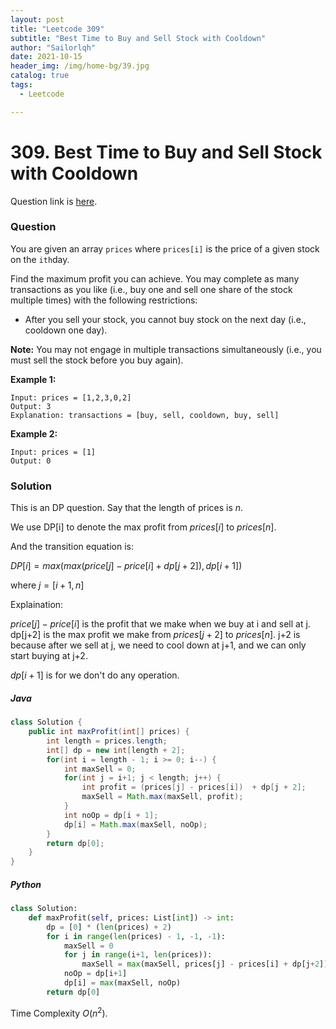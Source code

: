 ```yaml
---
layout: post
title: "Leetcode 309"
subtitle: "Best Time to Buy and Sell Stock with Cooldown"
author: "Sailorlqh"
date: 2021-10-15
header_img: /img/home-bg/39.jpg
catalog: true
tags:
  - Leetcode

---
```


# 309. Best Time to Buy and Sell Stock with Cooldown

Question link is [here](https://leetcode.com/problems/best-time-to-buy-and-sell-stock-with-cooldown/).

### Question

You are given an array `prices` where `prices[i]` is the price of a given stock on the `ith`day.

Find the maximum profit you can achieve. You may complete as many transactions as you like (i.e., buy one and sell one share of the stock multiple times) with the following restrictions:

- After you sell your stock, you cannot buy stock on the next day (i.e., cooldown one day).

**Note:** You may not engage in multiple transactions simultaneously (i.e., you must sell the stock before you buy again).

 

**Example 1:**

```
Input: prices = [1,2,3,0,2]
Output: 3
Explanation: transactions = [buy, sell, cooldown, buy, sell]
```

**Example 2:**

```
Input: prices = [1]
Output: 0
```

### Solution

This is an DP question. Say that the length of prices is $n$.

We use DP[i] to denote the max profit from $prices[i]$ to $prices[n]$.

And the transition equation is:

$DP[i] = max(max(price[j] - price[i] + dp[j+2]), dp[i+1])$

where $j = [i+1, n]$

Explaination:

$price[j] - price[i]$ is the profit that we make when we buy at i and sell at j. dp[j+2] is the max profit we make from  $prices[j+2]$ to $prices[n]$. j+2 is because after we sell at j, we need to cool down at j+1, and we can only start buying at j+2. 

$dp[i+1]$ is for we don't do any operation.

##### Java

```java
class Solution {
    public int maxProfit(int[] prices) {
        int length = prices.length;
        int[] dp = new int[length + 2];
        for(int i = length - 1; i >= 0; i--) {
            int maxSell = 0;
            for(int j = i+1; j < length; j++) {
                int profit = (prices[j] - prices[i])  + dp[j + 2];
                maxSell = Math.max(maxSell, profit);
            }
            int noOp = dp[i + 1];
            dp[i] = Math.max(maxSell, noOp);
        }
        return dp[0];
    }
}
```

##### Python

```python
class Solution:
    def maxProfit(self, prices: List[int]) -> int:
        dp = [0] * (len(prices) + 2)
        for i in range(len(prices) - 1, -1, -1):
            maxSell = 0
            for j in range(i+1, len(prices)):
                maxSell = max(maxSell, prices[j] - prices[i] + dp[j+2])
            noOp = dp[i+1]
            dp[i] = max(maxSell, noOp)
        return dp[0]
```

Time Complexity $O(n^2)$.

